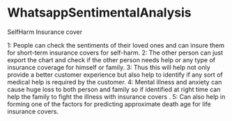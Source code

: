# WhatsappSentimentalAnalysis

SelfHarm Insurance cover

1: People can check the sentiments of their loved ones and can insure them for short-term insurance covers for self-harm. 
2: The other person can just export the chart and check if the other person needs help or any type of insurance coverage for himself or family. 
3: Thus this will help not only provide a better customer experience but also help to identify if any sort of medical help is required by the customer. 
4: Mental illness and anxiety can cause huge loss to both person and family so if identified at right time can help the family to fight the illness with insurance covers . 
5: Can also help in forming one of the factors for predicting approximate death age for life insurance covers.
